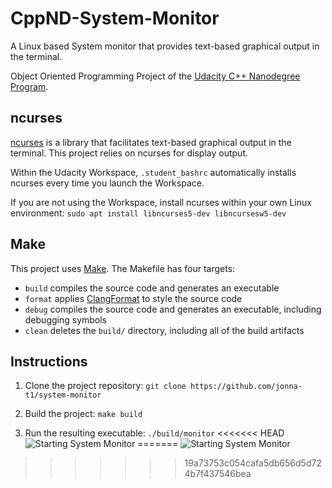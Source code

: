 # CppND-System-Monitor

A Linux based System monitor that provides text-based graphical output in the terminal.

Object Oriented Programming Project of the [Udacity C++ Nanodegree Program](https://www.udacity.com/course/c-plus-plus-nanodegree--nd213). 

## ncurses
[ncurses](https://www.gnu.org/software/ncurses/) is a library that facilitates text-based graphical output in the terminal. This project relies on ncurses for display output.

Within the Udacity Workspace, `.student_bashrc` automatically installs ncurses every time you launch the Workspace.

If you are not using the Workspace, install ncurses within your own Linux environment: `sudo apt install libncurses5-dev libncursesw5-dev`

## Make
This project uses [Make](https://www.gnu.org/software/make/). The Makefile has four targets:
* `build` compiles the source code and generates an executable
* `format` applies [ClangFormat](https://clang.llvm.org/docs/ClangFormat.html) to style the source code
* `debug` compiles the source code and generates an executable, including debugging symbols
* `clean` deletes the `build/` directory, including all of the build artifacts

## Instructions

1. Clone the project repository: `git clone https://github.com/jonna-t1/system-monitor`

2. Build the project: `make build`

3. Run the resulting executable: `./build/monitor`
<<<<<<< HEAD
![Starting System Monitor](images/monitor.png)
=======
![Starting System Monitor](images/monitor.png)
>>>>>>> 19a73753c054cafa5db656d5d724b7f437546bea

